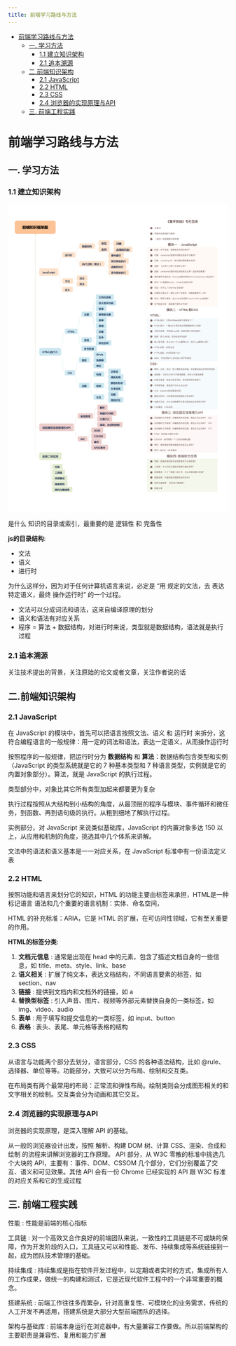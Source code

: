 ```yaml
---
title: 前端学习路线与方法
---
```


<!-- @import "[TOC]" {cmd="toc" depthFrom=1 depthTo=6 orderedList=false} -->

<!-- code_chunk_output -->

- [前端学习路线与方法](#前端学习路线与方法)
  - [一. 学习方法](#一-学习方法)
    - [1.1 建立知识架构](#11-建立知识架构)
    - [2.1 追本溯源](#21-追本溯源)
  - [二.前端知识架构](#二前端知识架构)
    - [2.1 JavaScript](#21-javascript)
    - [2.2 HTML](#22-html)
    - [2.3 CSS](#23-css)
    - [2.4 浏览器的实现原理与API](#24-浏览器的实现原理与api)
  - [三. 前端工程实践](#三-前端工程实践)

<!-- /code_chunk_output -->

# 前端学习路线与方法

## 一. 学习方法

### 1.1 建立知识架构

![前端知识结构](./前端知识结构.jpg)

是什么
  知识的目录或索引，最重要的是 逻辑性 和 完备性

**js的目录结构**:

- 文法
- 语义
- 进行时

为什么这样分，因为对于任何计算机语言来说，必定是 “用 规定的文法，去 表达特定语义，最终 操作运行时” 的一个过程。

- 文法可以分成词法和语法，这来自编译原理的划分
- 语义和语法有对应关系
- 程序 = 算法 + 数据结构，对进行时来说，类型就是数据结构，语法就是执行过程

### 2.1 追本溯源

关注技术提出的背景，关注原始的论文或者文章，关注作者说的话

## 二.前端知识架构

### 2.1 JavaScript

在 JavaScript 的模块中，首先可以把语言按照文法、语义 和 运行时 来拆分，这符合编程语言的一般规律：用一定的词法和语法，表达一定语义，从而操作运行时

按照程序的一般规律，把运行时分为 **数据结构** 和 **算法**：数据结构包含类型和实例（JavaScript 的类型系统就是它的 7 种基本类型和 7 种语言类型，实例就是它的内置对象部分）。算法，就是 JavaScript 的执行过程。

类型部分中，对象比其它所有类型加起来都要更为复杂

执行过程按照从大结构到小结构的角度，从最顶层的程序与模块、事件循环和微任务，到函数、再到语句级的执行。从粗到细地了解执行过程。

实例部分，对 JavaScript 来说类似基础库，JavaScript 的内置对象多达 150 以上，从应用和机制的角度，挑选其中几个体系来讲解。

文法中的语法和语义基本是一一对应关系，在 JavaScript 标准中有一份语法定义表

### 2.2 HTML

按照功能和语言来划分它的知识，HTML 的功能主要由标签来承担，HTML是一种标记语言 语法和几个重要的语言机制：实体、命名空间，

HTML 的补充标准：ARIA，它是 HTML 的扩展，在可访问性领域，它有至关重要的作用。

**HTML的标签分类**:

1. **文档元信息** : 通常是出现在 head 中的元素，包含了描述文档自身的一些信息，如 title、meta、style、link、base
2. **语义相关** : 扩展了纯文本，表达文档结构，不同语言要素的标签，如 section、nav
3. **链接** : 提供到文档内和文档外的链接，如 a
4. **替换型标签** : 引入声音、图片、视频等外部元素替换自身的一类标签，如 img、video、audio
5. **表单** : 用于填写和提交信息的一类标签，如 input、button
6. **表格** : 表头、表尾、单元格等表格的结构

### 2.3 CSS

从语言与功能两个部分去划分，语言部分，CSS 的各种语法结构，比如 @rule、选择器、单位等等。功能部分，大致可以分为布局、绘制和交互类。

在布局类有两个最常用的布局：正常流和弹性布局。绘制类则会分成图形相关的和文字相关的绘制。交互类会分为动画和其它交互。

### 2.4 浏览器的实现原理与API

浏览器的实现原理，是深入理解 API 的基础。

从一般的浏览器设计出发，按照 解析、构建 DOM 树、计算 CSS、渲染、合成和绘制 的流程来讲解浏览器的工作原理。
API 部分，从 W3C 零散的标准中挑选几个大块的 API，主要有：事件、DOM、CSSOM 几个部分，它们分别覆盖了交互、语义和可见效果。其他 API 会有一份 Chrome 已经实现的 API 跟 W3C 标准的对应关系和它的生成过程

## 三. 前端工程实践

性能
: 性能是前端的核心指标

工具链
: 对一个高效又合作良好的前端团队来说，一致性的工具链是不可或缺的保障，作为开发阶段的入口，工具链又可以和性能、发布、持续集成等系统链接到一起，成为团队技术管理的基础。

持续集成
: 持续集成是指在软件开发过程中，以定期或者实时的方式，集成所有人的工作成果，做统一的构建和测试，它是近现代软件工程中的一个非常重要的概念。

搭建系统
: 前端工作往往多而繁杂，针对高重复性、可模块化的业务需求，传统的人工开发不再适用，搭建系统是大部分大型前端团队的选择。

架构与基础库
: 前端本身运行在浏览器中，有大量兼容工作要做。所以前端架构的主要职责是兼容性、复用和能力扩展
